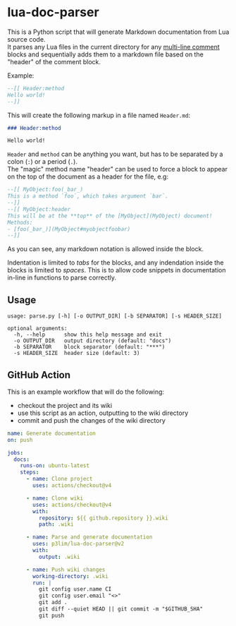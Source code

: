 # lua-doc-parser

This is a Python script that will generate Markdown documentation from Lua source code.  
It parses any Lua files in the current directory for any [multi-line comment](https://www.lua.org/pil/1.3.html) blocks and sequentially adds them to a markdown file based on the "header" of the comment block.

Example:
```lua
--[[ Header:method
Hello world!
--]]
```

This will create the following markup in a file named `Header.md`:
```markdown
### Header:method

Hello world!
```

`Header` and `method` can be anything you want, but has to be separated by a colon (`:`) or a period (`.`).  
The "magic" method name "header" can be used to force a block to appear on the top of the document as a header for the file, e.g:

```lua
--[[ MyObject:foo(_bar_)
This is a method `foo`, which takes argument `bar`.
--]]
--[[ MyObject:header
This will be at the **top** of the [MyObject](MyObject) document!  
Methods:
- [foo(_bar_)](MyObject#myobjectfoobar)
--]]
```

As you can see, any markdown notation is allowed inside the block.

Indentation is limited to _tabs_ for the blocks, and any indendation inside the blocks is limited to _spaces_.
This is to allow code snippets in documentation in-line in functions to parse correctly.

## Usage

```
usage: parse.py [-h] [-o OUTPUT_DIR] [-b SEPARATOR] [-s HEADER_SIZE]

optional arguments:
  -h, --help      show this help message and exit
  -o OUTPUT_DIR   output directory (default: "docs")
  -b SEPARATOR    block separator (default: "***")
  -s HEADER_SIZE  header size (default: 3)
```

## GitHub Action

This is an example workflow that will do the following:
- checkout the project and its wiki
- use this script as an action, outputting to the wiki directory
- commit and push the changes of the wiki directory

```yaml
name: Generate documentation
on: push

jobs:
  docs:
    runs-on: ubuntu-latest
    steps:
      - name: Clone project
        uses: actions/checkout@v4

      - name: Clone wiki
        uses: actions/checkout@v4
        with:
          repository: ${{ github.repository }}.wiki
          path: .wiki

      - name: Parse and generate documentation
        uses: p3lim/lua-doc-parser@v2
        with:
          output: .wiki

      - name: Push wiki changes
        working-directory: .wiki
        run: |
          git config user.name CI
          git config user.email "<>"
          git add .
          git diff --quiet HEAD || git commit -m "$GITHUB_SHA"
          git push
```
